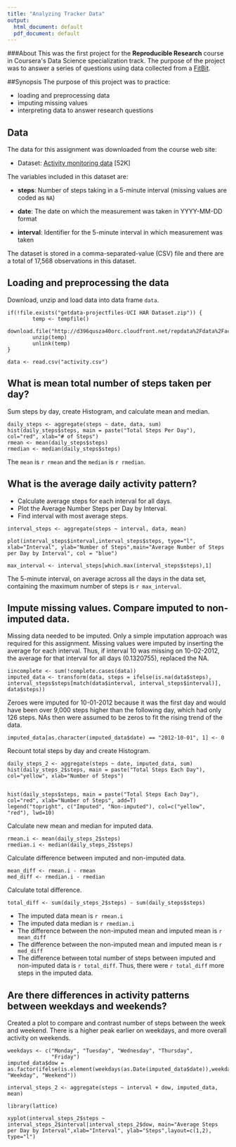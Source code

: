 ```yaml
---
title: "Analyzing Tracker Data"
output:
  html_document: default
  pdf_document: default
---
```

###About
This was the first project for the **Reproducible Research** course in Coursera's Data Science specialization track. The purpose of the project was to answer a series of questions using data collected from a [FitBit](http://en.wikipedia.org/wiki/Fitbit).


##Synopsis
The purpose of this project was to practice:

* loading and preprocessing data
* imputing missing values
* interpreting data to answer research questions

## Data
The data for this assignment was downloaded from the course web
site:

* Dataset: [Activity monitoring data](https://d396qusza40orc.cloudfront.net/repdata%2Fdata%2Factivity.zip) [52K]

The variables included in this dataset are:

* **steps**: Number of steps taking in a 5-minute interval (missing
    values are coded as `NA`)

* **date**: The date on which the measurement was taken in YYYY-MM-DD
    format

* **interval**: Identifier for the 5-minute interval in which
    measurement was taken

The dataset is stored in a comma-separated-value (CSV) file and there are a total of 17,568 observations in this dataset.

## Loading and preprocessing the data

Download, unzip and load data into data frame `data`. 
```{r}
if(!file.exists("getdata-projectfiles-UCI HAR Dataset.zip")) {
        temp <- tempfile()
        download.file("http://d396qusza40orc.cloudfront.net/repdata%2Fdata%2Factivity.zip",temp)
        unzip(temp)
        unlink(temp)
}

data <- read.csv("activity.csv")
```


## What is mean total number of steps taken per day?
Sum steps by day, create Histogram, and calculate mean and median.
```{r} 
daily_steps <- aggregate(steps ~ date, data, sum)
hist(daily_steps$steps, main = paste("Total Steps Per Day"), col="red", xlab="# of Steps")
rmean <- mean(daily_steps$steps)
rmedian <- median(daily_steps$steps)
```

The `mean` is `r rmean` and the `median` is `r rmedian`.

## What is the average daily activity pattern?

* Calculate average steps for each interval for all days. 
* Plot the Average Number Steps per Day by Interval. 
* Find interval with most average steps. 
```{r}
interval_steps <- aggregate(steps ~ interval, data, mean)

plot(interval_steps$interval,interval_steps$steps, type="l", xlab="Interval", ylab="Number of Steps",main="Average Number of Steps per Day by Interval", col = "blue")

max_interval <- interval_steps[which.max(interval_steps$steps),1]
```

The 5-minute interval, on average across all the days in the data set, containing the maximum number of steps is `r max_interval`.

## Impute missing values. Compare imputed to non-imputed data.
Missing data needed to be imputed. Only a simple imputation approach was required for this assignment. 
Missing values were imputed by inserting the average for each interval. Thus, if interval 10 was missing on 10-02-2012, the average for that interval for all days (0.1320755), replaced the NA. 
```{r}
iincomplete <- sum(!complete.cases(data))
imputed_data <- transform(data, steps = ifelse(is.na(data$steps), interval_steps$steps[match(data$interval, interval_steps$interval)], data$steps))
```

Zeroes were imputed for 10-01-2012 because it was the first day and would have been over 9,000 steps higher than the following day, which had only 126 steps. NAs then were assumed to be zeros to fit the rising trend of the data. 
```{r}
imputed_data[as.character(imputed_data$date) == "2012-10-01", 1] <- 0
```

Recount total steps by day and create Histogram. 
```{r}
daily_steps_2 <- aggregate(steps ~ date, imputed_data, sum)
hist(daily_steps_2$steps, main = paste("Total Steps Each Day"), col="yellow", xlab="Number of Steps")


hist(daily_steps$steps, main = paste("Total Steps Each Day"), col="red", xlab="Number of Steps", add=T)
legend("topright", c("Imputed", "Non-imputed"), col=c("yellow", "red"), lwd=10)
```

Calculate new mean and median for imputed data. 
```{r}
rmean.i <- mean(daily_steps_2$steps)
rmedian.i <- median(daily_steps_2$steps)
```

Calculate difference between imputed and non-imputed data.
```{r}
mean_diff <- rmean.i - rmean
med_diff <- rmedian.i - rmedian
```

Calculate total difference.
```{r}
total_diff <- sum(daily_steps_2$steps) - sum(daily_steps$steps)
```
* The imputed data mean is `r rmean.i`
* The imputed data median is `r rmedian.i`
* The difference between the non-imputed mean and imputed mean is `r mean_diff`
* The difference between the non-imputed mean and imputed mean is `r med_diff`
* The difference between total number of steps between imputed and non-imputed data is `r total_diff`. Thus, there were `r total_diff` more steps in the imputed data.


## Are there differences in activity patterns between weekdays and weekends?
Created a plot to compare and contrast number of steps between the week and weekend. There is a higher peak earlier on weekdays, and more overall activity on weekends.  
``` {r}
weekdays <- c("Monday", "Tuesday", "Wednesday", "Thursday", 
              "Friday")
imputed_data$dow = as.factor(ifelse(is.element(weekdays(as.Date(imputed_data$date)),weekdays), "Weekday", "Weekend"))

interval_steps_2 <- aggregate(steps ~ interval + dow, imputed_data, mean)

library(lattice)

xyplot(interval_steps_2$steps ~ interval_steps_2$interval|interval_steps_2$dow, main="Average Steps per Day by Interval",xlab="Interval", ylab="Steps",layout=c(1,2), type="l")

```

